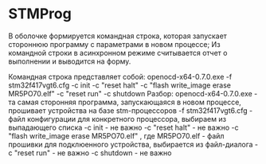 # STMProg
В оболочке формируется командная строка, которая запускает стороннюю программу с параметрами в новом процессе;
Из командной строки в асинхронном режиме считывается отчет о выполнении и выводится на форму.

Командная строка представляет собой:
openocd-x64-0.7.0.exe -f stm32f417vgt6.cfg -c init  -c "reset halt" -c "flash write_image erase MR5PO70.elf" -c "reset run" -c shutdown
Разбор:
openocd-x64-0.7.0.exe - та самая сторонняя программа, запускающаяся в новом процессе, прошивает устройства на базе stm-процессоров 
-f stm32f417vgt6.cfg - файл конфигурации для конкретного процессора, выбираем из выпадающего списка
-c init - не важно
-c "reset halt" - не важно
-c "flash write_image erase MR5PO70.elf" , где MR5PO70.elf - файл прошивки для подклюенного устройства, выбирается из файл-диалога
-c "reset run" - не важно
-c shutdown - не важно

